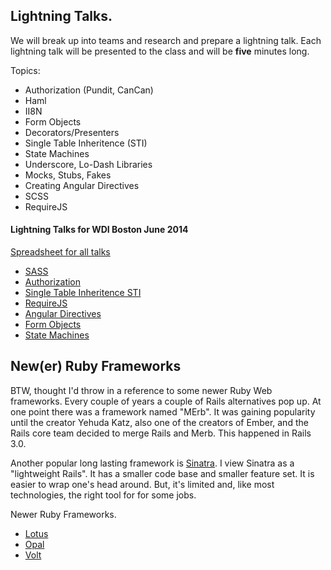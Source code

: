 ## Lightning Talks.


We will break up into teams and research and prepare a lightning talk. Each lightning talk will be presented to the class and will be __five__ minutes long.

Topics:
* Authorization (Pundit, CanCan)  
* Haml  
* II8N  
* Form Objects  
* Decorators/Presenters  
* Single Table Inheritence (STI)  
* State Machines  
* Underscore, Lo-Dash Libraries  
* Mocks, Stubs, Fakes  
* Creating Angular Directives  
* SCSS  
* RequireJS  


#### Lightning Talks for WDI Boston June 2014

[Spreadsheet for all talks](https://docs.google.com/spreadsheets/d/1JYZ0mS5-9DL2k5dpp1wKIS8q_pNlyOVRKhR5ohov2D0/edit#gid=0)

* [SASS](http://slides.com/sarahmele/sass#/)
* [Authorization](https://docs.google.com/presentation/d/1j8hUZXntlQEvvVLXIRy_f6AwP4UANp0amHs79W9ns0s/edit#slide=id.p)
* [Single Table Inheritence STI](https://docs.google.com/document/d/1LtdWOTH1c3FYq81sfDX97K1_mvm3sfECS7PIA6Cd9ok/edit#)
* [RequireJS](http://www.sitepoint.com/understanding-requirejs-for-effective-javascript-module-loading/)
* [Angular Directives](https://docs.google.com/presentation/d/1nMvQOiELy9lFdUY3CfggH1pd3yCxecawFB9p9qmyhuo/edit#slide=id.p)
* [Form Objects](https://s3.amazonaws.com/uploads.hipchat.com/39979/910426/M8uTC35xIdZUrJx/Form%20Objects.pdf)
* [State Machines](https://docs.google.com/document/d/1fRKIUVgYm3BVYLKNN4i0nC6vkJtS6_BDMEy0XesslXA/edit)


## New(er) Ruby Frameworks

BTW, thought I'd throw in a reference to some newer Ruby Web frameworks. Every couple of years a couple of Rails alternatives pop up. At one point there was a framework named "MErb". It was gaining popularity until the creator Yehuda Katz, also one of the creators of Ember, and the Rails core team decided to merge Rails and Merb. This happened in Rails 3.0.

Another popular long lasting framework is [Sinatra](http://www.sinatrarb.com/). I view Sinatra as a "lightweight Rails". It has a smaller code base and smaller feature set. It is easier to wrap one's head around. But, it's limited and, like most technologies, the right tool for for some jobs.

Newer Ruby Frameworks.  

* [Lotus](http://lotusrb.org/)    
* [Opal](http://opalrb.org/)  
* [Volt](https://github.com/voltrb/volt)  





